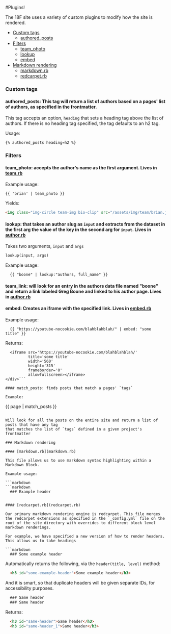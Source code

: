 #Plugins!

The 18F site uses a variety of custom plugins to modify how the site is rendered.

* [Custom tags](#custom-tags)
  * [authored_posts](#authored_posts)
* [Filters](#filters)
  * [team_photo](#team_photo)
  * [lookup](#lookup)
  * [embed](#embed)
* [Markdown rendering](#markdown-rendering)
  * [markdown.rb](markdown.rb)
  * [redcarpet.rb](redcarpet.rb)

### Custom tags

#### authored_posts: This tag will return a list of authors based on a pages' list of authors, as specified in the frontmatter.

This tag accepts an option, `heading` that sets a heading tag above the list of authors. If there is no heading tag specified, the tag defaults to an h2 tag.

Usage:

```liquid
{% authored_posts heading=h2 %}
```

### Filters

#### team_photo: accepts the author's name as the first argument. Lives in [team.rb](team.rb)

Example usage:

```liquid
{{ 'brian' | team_photo }}
```

Yields:

```html
<img class="img-circle team-img bio-clip" src="/assets/img/team/brian.jpg" alt="18F team member Brian Hedberg">
```

#### lookup: that takes an author slug as `input` and extracts from the dataset in the first arg the value of the key in the second arg for `input`. Lives in [author.rb](author.rb)

Takes two arguments, `input` and `args`

```ruby
lookup(input, args)
```

Example usage:

```liquid
  {{ "boone" | lookup:"authors, full_name" }}
```

#### team_link: will look for an entry in the authors data file named "boone" and return a link labeled Greg Boone and linked to his author page. Lives in [author.rb](author.rb)


#### embed: Creates an iframe with the specified link. Lives in [embed.rb](embed.rb)

Example usage:

```liquid
  {{ "https://youtube-nocookie.com/blahblahblah/" | embed: "some title" }}
```

Returns:

```<div class='embed-container'>
  <iframe src='https://youtube-nocookie.com/blahblahblah/'
          title='some title'
          width='560'
          height='315'
          frameborder='0'
          allowfullscreen></iframe>
</div>```

#### match_posts: finds posts that match a pages' `tags`

Example:
```
{{ page | match_posts }}
```

Will look for all the posts on the entire site and return a list of posts that have any tag
that matches the list of `tags` defined in a given project's frontmatter

### Markdown rendering

#### [markdown.rb](markdown.rb)

This file allows us to use markdown syntax highlighting within a Markdown Block.

Example usage:

```markdown
```markdown
  ### Example header
```
```

#### [redcarpet.rb](redcarpet.rb)

Our primary markdown rendering engine is redcarpet. This file merges the redcarpet extensions as specified in the `_config.yml` file on the root of the site directory with overrides to different block level markdown renderings.

For example, we have specified a new version of how to render headers. This allows us to take headings

```markdown
  ### Some example header
```

Automatically returns the following, via the `header(title, level)` method:

```html
  <h3 id="some-example-header">Some example header</h3>
```

And it is smart, so that duplicate headers will be given separate IDs, for accessibility purposes.


```markdown
  ### Same header
  ### Same header
```

Returns:

```html
  <h3 id="same-header">Same header</h3>
  <h3 id="same-header_1">Same header</h3>
```
